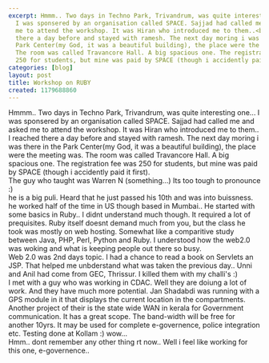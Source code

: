 ```yaml
---
excerpt: Hmmm.. Two days in Techno Park, Trivandrum, was quite interesting one...
  I was sponsered by an organisation called SPACE. Sajjad had called me and asked
  me to attend the workshop. It was Hiran who introduced me to them..<br /> I reached
  there a day before and stayed with ramesh. The next day moring i was there in the
  Park Center(my God, it was a beautiful building), the place were the meeting was.
  The room was called Travancore Hall. A big spacious one. The registration fee was
  250 for students, but mine was paid by SPACE (though i accidently paid it first).
categories: [blog]
layout: post
title: Workshop on RUBY
created: 1179688860
---
```

Hmmm.. Two days in Techno Park, Trivandrum, was quite interesting one... I was sponsered by an organisation called SPACE. Sajjad had called me and asked me to attend the workshop. It was Hiran who introduced me to them..<br /> I reached there a day before and stayed with ramesh. The next day moring i was there in the Park Center(my God, it was a beautiful building), the place were the meeting was. The room was called Travancore Hall. A big spacious one. The registration fee was 250 for students, but mine was paid by SPACE (though i accidently paid it first).<br /> The guy who taught was Warren N (something...) Its too tough to pronounce :)<br />he is a big puli. Heard that he just passed his 10th and was into buissness. he worked half of the time in US though based in Mumbai.. He started with  some basics in Ruby.. I didnt understand much though. It required a lot of prequisites. Ruby itself doesnt demand much from you, but the class he took was mostly on web hosting. Somewhat like a comparitive study between Java, PHP, Perl, Python and Ruby. I understood how the web2.0 was woking and what is keeping people out there so busy.<br /> Web 2.0 was 2nd days topic. I had a chance to read a book on Servlets an JSP. That helped me unbderstand what was taken the previous day.. Unni and Anil had come from GEC, Thrissur. I killed them with my challi's :)<br /> I met with a guy who was working in CDAC. Well they are doiung a lot of work. And they have much more potential. Jan Shadabdi was running with a GPS module in it that displays the current location in the compartments. Another project of their is the state wide WAN in kerala for Government communication. It has a great scope. The band-width will be free for another 10yrs. It may be used for complete e-governence, police integration etc. Testing done at Kollam :) wow...<br />   Hmm.. dont remember any other thing rt now..  Well i feel like working for this one, e-governence..
